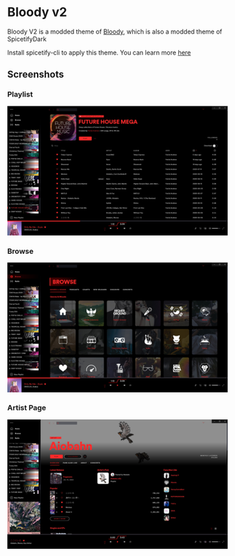 # Bloody v2

Bloody V2 is a modded theme of [Bloody](https://github.com/morpheusthewhite/spicetify-themes/tree/master/Bloody), which is also a modded theme of SpicetifyDark

Install spicetify-cli to apply this theme. You can learn more [here](https://github.com/khanhas/spicetify-cli)

## Screenshots

### Playlist
![Playlist](./screenshots/screenshot1.jpg)
### Browse
![Browse](./screenshots/screenshot2.jpg)
### Artist Page
![Artist Page](./screenshots/screenshot3.jpg)